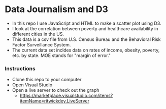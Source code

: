 # Data Journalism and D3

* In this repo I use JavaScript and HTML to make a scatter plot using D3.
* I look at the correlation between poverty and healthcare availability in different cities in the US.
* This data is a csv file from U.S. Census Bureau and the Behavioral Risk Factor Surveillance System.
* The current data set incldes data on rates of income, obesity, poverty, etc. by state. MOE stands for "margin of error."

### Instructions
* Clone this repo to your computer 
* Open Visual Studio
* Open a live server to check out the graph
  *  https://marketplace.visualstudio.com/items?itemName=ritwickdey.LiveServer
